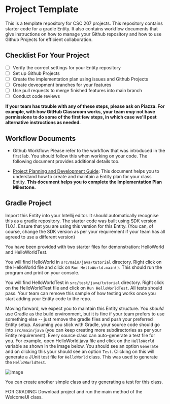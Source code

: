 # Project Template

This is a template repository for CSC 207 projects. 
This repository contains starter code for a gradle Entity.
It also contains workflow documents that give instructions on how to manage your Github repository and how to use Github Projects for efficient collaboration.

## Checklist For Your Project
- [ ] Verify the correct settings for your Entity repository
- [ ] Set up Github Projects
- [ ] Create the implementation plan using issues and Github Projects
- [ ] Create deveopment branches for your features
- [ ] Use pull requests to merge finished features into main branch
- [ ] Conduct code reviews

**If your team has trouble with any of these steps, please ask on Piazza. For example, with how GitHub Classroom works, your team *may* not have permissions to do some of the first few steps, in which case we'll post alternative instructions as needed.**

## Workflow Documents

* Github Workflow: Please refer to the workflow that was introduced in the first lab. You should follow this when working on your code. The following document provides additional details too.

* [Project Planning and Development Guide](project_plan_dev.md): This document helps you to understand how to create and maintain a Entity plan for your class Entity. **This document helps you to complete the Implementation Plan Milestone.**

## Gradle Project
Import this Entity into your Intellij editor. It should automatically recognise this as a gradle repository.
The starter code was built using SDK version 11.0.1. Ensure that you are using this version for this Entity. (You can, of course, change the SDK version as per your requirement if your team has all agreed to use a different version)

You have been provided with two starter files for demonstration: HelloWorld and HelloWorldTest.

You will find HelloWorld in `src/main/java/tutorial` directory. Right click on the HelloWorld file and click on `Run HelloWorld.main()`.
This should run the program and print on your console.

You will find HelloWorldTest in `src/test/java/tutorial` directory. Right click on the HelloWorldTest file and click on `Run HelloWorldTest`.
All tests should pass. Your team can remove this sample of how testing works once you start adding your Entity code to the repo.

Moving forward, we expect you to maintain this Entity structure. You *should* use Gradle as the build environment, but it is fine if your team prefers to use something else -- just remove the gradle files and push your preferred Entity setup. Assuming you stick with Gradle, your source code should go into `src/main/java` (you can keep creating more subdirectories as per your Entity requirement). Every source class can auto-generate a test file for you. For example, open HelloWorld.java file and click on the `HelloWorld` variable as shown in the image below. You should see an option `Generate` and on clicking this your should see an option `Test`. Clicking on this will generate a JUnit test file for `HelloWorld` class. This was used to generate the `HelloWorldTest`.

![image](https://user-images.githubusercontent.com/5333020/196066655-d3c97bf4-fdbd-46b0-b6ae-aeb8dbcf351d.png)

You can create another simple class and try generating a test for this class.

FOR GRADING:
Download project and run the main method of the WelcomeUI class.
